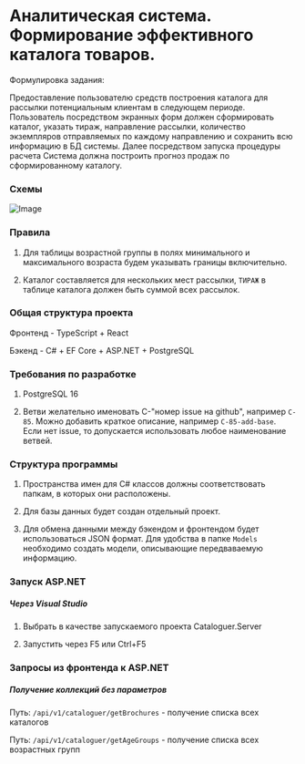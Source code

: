 # Аналитическая система.  Формирование эффективного каталога товаров.

Формулировка задания:

Предоставление пользователю средств построения каталога для рассылки потенциальным клиентам в следующем периоде.
Пользователь посредством экранных форм должен сформировать каталог, указать тираж, направление рассылки, количество экземпляров отправляемых по каждому направлению и сохранить всю информацию в БД системы. Далее посредством запуска процедуры расчета Система должна построить прогноз продаж по сформированному каталогу.

### Схемы

![Image](Cataloguer/Resources/ЛР2.png)

### Правила

1. Для таблицы возрастной группы в полях минимального и максимального возраста будем указывать границы включительно.

2. Каталог составляется для нескольких мест рассылки, `ТИРАЖ` в таблице каталога должен быть суммой всех рассылок.


### Общая структура проекта

Фронтенд - TypeScript + React

Бэкенд - C# + EF Core + ASP.NET + PostgreSQL

### Требования по разработке

1. PostgreSQL 16

2. Ветви желательно именовать C-"номер issue на github", например `C-85`. Можно добавить краткое описание, например `C-85-add-base`. Если нет issue, то допускается использовать любое наименование ветвей.

### Структура программы

1. Пространства имен для C# классов должны соответствовать папкам, в которых они расположены.

2. Для базы данных будет создан отдельный проект.

3. Для обмена данными между бэкендом и фронтендом будет использоваться JSON формат. Для удобства в папке `Models` необходимо создать модели, описывающие передваваемую информацию.

### Запуск ASP.NET

##### Через Visual Studio

1. Выбрать в качестве запускаемого проекта Cataloguer.Server

2. Запустить через F5 или Ctrl+F5

### Запросы из фронтенда к ASP.NET

##### Получение коллекций без параметров

Путь: `/api/v1/cataloguer/getBrochures` - получение списка всех каталогов

Путь: `/api/v1/cataloguer/getAgeGroups` - получение списка всех возрастных групп
